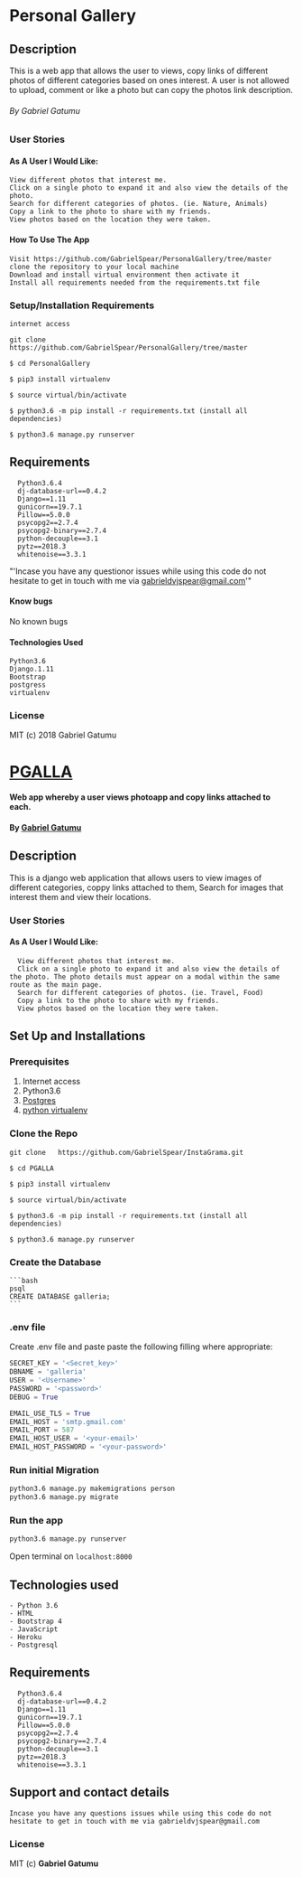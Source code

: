 # Personal Gallery

##  Description
This is a web app that allows the user to views, copy links of different photos of different categories based on ones interest. A user is not allowed to upload, comment or like a photo but can copy the photos link description.

######  By Gabriel Gatumu


### User Stories

####  As A User I Would Like:

    View different photos that interest me.
    Click on a single photo to expand it and also view the details of the photo.
    Search for different categories of photos. (ie. Nature, Animals)
    Copy a link to the photo to share with my friends.
    View photos based on the location they were taken.

####  How To Use The App

    Visit https://github.com/GabrielSpear/PersonalGallery/tree/master
    clone the repository to your local machine
    Download and install virtual environment then activate it
    Install all requirements needed from the requirements.txt file


### Setup/Installation Requirements

    internet access

    git clone   https://github.com/GabrielSpear/PersonalGallery/tree/master

    $ cd PersonalGallery

    $ pip3 install virtualenv

    $ source virtual/bin/activate

    $ python3.6 -m pip install -r requirements.txt (install all dependencies)

    $ python3.6 manage.py runserver


##  Requirements

      Python3.6.4
      dj-database-url==0.4.2
      Django==1.11
      gunicorn==19.7.1
      Pillow==5.0.0
      psycopg2==2.7.4
      psycopg2-binary==2.7.4
      python-decouple==3.1
      pytz==2018.3
      whitenoise==3.3.1

"'Incase you have any questionor issues while using this code do not hesitate to get in touch with me via gabrieldvjspear@gmail.com'"


#### Know bugs

No known bugs

####  Technologies Used

    Python3.6
    Django.1.11
    Bootstrap
    postgress
    virtualenv

### License

MIT (c) 2018 Gabriel Gatumu









# [PGALLA](https://instagramal.herokuapp.com/)
#### Web app whereby a user views photoapp and copy links attached to each.
#### By **[Gabriel Gatumu](https://github.com/GabrielSpear/)**

## Description
This is a django web application that allows users to view images of different categories, coppy links attached to them, Search for images that interest them and view their locations.

### User Stories

####  As A User I Would Like:

      View different photos that interest me.
      Click on a single photo to expand it and also view the details of the photo. The photo details must appear on a modal within the same route as the main page.
      Search for different categories of photos. (ie. Travel, Food)
      Copy a link to the photo to share with my friends.
      View photos based on the location they were taken.


## Set Up and Installations

### Prerequisites
1. Internet access
2. Python3.6
3. [Postgres](https://www.postgresql.org/download/)
4. [python virtualenv](https://gist.github.com/Geoyi/d9fab4f609e9f75941946be45000632b)

### Clone the Repo

    git clone   https://github.com/GabrielSpear/InstaGrama.git

    $ cd PGALLA

    $ pip3 install virtualenv

    $ source virtual/bin/activate

    $ python3.6 -m pip install -r requirements.txt (install all dependencies)

    $ python3.6 manage.py runserver

### Create the Database

    ```bash
    psql
    CREATE DATABASE galleria;
    ```

### .env file
Create .env file and paste paste the following filling where appropriate:
```python
SECRET_KEY = '<Secret_key>'
DBNAME = 'galleria'
USER = '<Username>'
PASSWORD = '<password>'
DEBUG = True

EMAIL_USE_TLS = True
EMAIL_HOST = 'smtp.gmail.com'
EMAIL_PORT = 587
EMAIL_HOST_USER = '<your-email>'
EMAIL_HOST_PASSWORD = '<your-password>'
```

### Run initial Migration

```bash
python3.6 manage.py makemigrations person
python3.6 manage.py migrate
```

### Run the app
```bash
python3.6 manage.py runserver
```
Open terminal on `localhost:8000`

## Technologies used
    - Python 3.6
    - HTML
    - Bootstrap 4
    - JavaScript
    - Heroku
    - Postgresql

##  Requirements

      Python3.6.4
      dj-database-url==0.4.2
      Django==1.11
      gunicorn==19.7.1
      Pillow==5.0.0
      psycopg2==2.7.4
      psycopg2-binary==2.7.4
      python-decouple==3.1
      pytz==2018.3
      whitenoise==3.3.1

## Support and contact details
```
Incase you have any questions issues while using this code do not hesitate to get in touch with me via gabrieldvjspear@gmail.com
```
### License
MIT (c) **Gabriel Gatumu**
